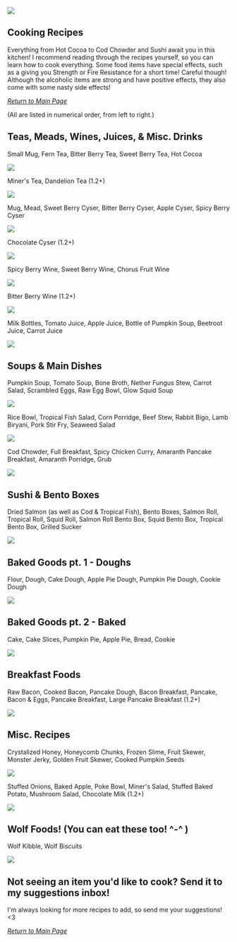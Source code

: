 ![](../wiki-images/banner_cook.png)

## Cooking Recipes

Everything from Hot Cocoa to Cod Chowder and Sushi await you in this kitchen! I recommend reading through the recipes yourself, so you can learn how to cook everything.
Some food items have special effects, such as a giving you Strength or Fire Resistance for a short time! Careful though! Although the alcoholic items are strong and have positive effects, they also come with some nasty side effects!

_[Return to Main Page](index.md)_

(All are listed in numerical order, from left to right.)

## Teas, Meads, Wines, Juices, & Misc. Drinks

Small Mug, Fern Tea, Bitter Berry Tea, Sweet Berry Tea, Hot Cocoa

![](../wiki-images/tea.png)

Miner's Tea, Dandelion Tea (1.2+)

![](../wiki-images/teas_2.png)

Mug, Mead, Sweet Berry Cyser, Bitter Berry Cyser, Apple Cyser, Spicy Berry Cyser

![](../wiki-images/mead.png)

Chocolate Cyser (1.2+)

![](../wiki-images/mead_2.png)

Spicy Berry Wine, Sweet Berry Wine, Chorus Fruit Wine

![](../wiki-images/wine.png)

Bitter Berry Wine (1.2+)

![](../wiki-images/wine_3.png)

Milk Bottles, Tomato Juice, Apple Juice, Bottle of Pumpkin Soup, Beetroot Juice, Carrot Juice

![](../wiki-images/juice.png)

## Soups & Main Dishes

Pumpkin Soup, Tomato Soup, Bone Broth, Nether Fungus Stew, Carrot Salad, Scrambled Eggs, Raw Egg Bowl, Glow Squid Soup

![](../wiki-images/bowl_1.png)

Rice Bowl, Tropical Fish Salad, Corn Porridge, Beef Stew, Rabbit Bigo, Lamb Biryani, Pork Stir Fry, Seaweed Salad

![](../wiki-images/bowl_2.png)

Cod Chowder, Full Breakfast, Spicy Chicken Curry, Amaranth Pancake Breakfast, Amaranth Porridge, Grub

![](../wiki-images/bowl_4.png)

## Sushi & Bento Boxes

Dried Salmon (as well as Cod & Tropical Fish), Bento Boxes, Salmon Roll, Tropical Roll, Squid Roll, Salmon Roll Bento Box, Squid Bento Box, Tropical Bento Box, Grilled Sucker

![](../wiki-images/sushi.png)

## Baked Goods pt. 1 - Doughs

Flour, Dough, Cake Dough, Apple Pie Dough, Pumpkin Pie Dough, Cookie Dough

![](../wiki-images/baking.png)

## Baked Goods pt. 2 - Baked

Cake, Cake Slices, Pumpkin Pie, Apple Pie, Bread, Cookie

![](../wiki-images/stove.png)

## Breakfast Foods

Raw Bacon, Cooked Bacon, Pancake Dough, Bacon Breakfast, Pancake, Bacon & Eggs, Pancake Breakfast, Large Pancake Breakfast (1.2+)

![](../wiki-images/breakfast.png)

## Misc. Recipes

Crystalized Honey, Honeycomb Chunks, Frozen Slime, Fruit Skewer, Monster Jerky, Golden Fruit Skewer, Cooked Pumpkin Seeds

![](../wiki-images/misc.png)

Stuffed Onions, Baked Apple, Poke Bowl, Miner's Salad, Stuffed Baked Potato, Mushroom Salad, Chocolate Milk (1.2+)

![](../wiki-images/misc_2.png)

## Wolf Foods! (You can eat these too! ^-^ )

Wolf Kibble, Wolf Biscuits

![](../wiki-images/dogs.png)

## Not seeing an item you'd like to cook? Send it to my suggestions inbox!
I'm always looking for more recipes to add, so send me your suggestions! <3

_[Return to Main Page](index.md)_
